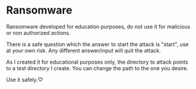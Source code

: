 # Ransomware
Ransomware developed for education purposes, do not use it for malicious or non authorized actions.

There is a safe question which the answer to start the attack is "start", use at your own risk. Any different answer/input will quit the attack.

As I created it for educational purposes only, the directory to attack points to a test directory I create. You can change the path to the one you desire.

Use it safely.♡

